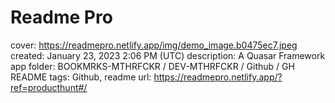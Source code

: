 # Readme Pro

cover: https://readmepro.netlify.app/img/demo_image.b0475ec7.jpeg
created: January 23, 2023 2:06 PM (UTC)
description: A Quasar Framework app
folder: BOOKMRKS-MTHRFCKR / DEV-MTHRFCKR / Github / GH README
tags: Github, readme
url: https://readmepro.netlify.app/?ref=producthunt#/